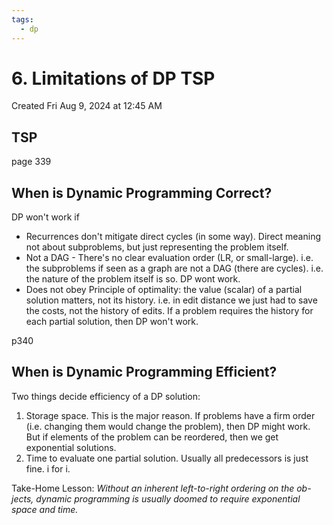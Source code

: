 ```yaml
---
tags:
  - dp
---
```

# 6. Limitations of DP TSP
Created Fri Aug 9, 2024 at 12:45 AM

## TSP
page 339

## When is Dynamic Programming Correct?
DP won't work if
- Recurrences don't mitigate direct cycles (in some way). Direct meaning not about subproblems, but just representing the problem itself.
- Not a DAG - There's no clear evaluation order (LR, or small-large). i.e. the subproblems if seen as a graph are not a DAG (there are cycles). i.e. the nature of the problem itself is so. DP wont work.
- Does not obey Principle of optimality: the value (scalar) of a partial solution matters, not its history. i.e. in edit distance we just had to save the costs, not the history of edits. If a problem requires the history for each partial solution, then DP won't work.

p340


## When is Dynamic Programming Efficient?
Two things decide efficiency of a DP solution:
1. Storage space. This is the major reason. If problems have a firm order (i.e. changing them would change the problem), then DP might work. But if elements of the problem can be reordered, then we get exponential solutions.
2. Time to evaluate one partial solution. Usually all predecessors is just fine. i for i.

Take-Home Lesson: *Without an inherent left-to-right ordering on the ob- jects, dynamic programming is usually doomed to require exponential space and time.*